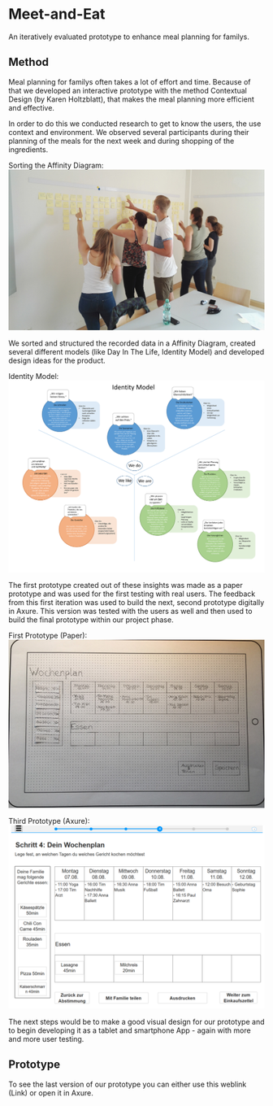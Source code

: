 # Meet-and-Eat
An iteratively evaluated prototype to enhance meal planning for familys.

## Method
Meal planning for familys often takes a lot of effort and time. Because of that we developed an interactive prototype with the method Contextual Design (by Karen Holtzblatt), that makes the meal planning more efficient and effective.

In order to do this we conducted research to get to know the users, the use context and environment. We observed several participants during their planning of the meals for the next week and during shopping of the ingredients.

Sorting the Affinity Diagram:
![Affinity Diagram](images/affinityDiagram.jpg)

We sorted and structured the recorded data in a Affinity Diagram, created several different models (like Day In The Life, Identity Model) and developed design ideas for the product.

Identity Model:
![Identity Model](images/identityModel.png)

The first prototype created out of these insights was made as a paper prototype and was used for the first testing with real users. The feedback from this first iteration was used to build the next, second prototype digitally in Axure. This version was tested with the users as well and then used to build the final prototype within our project phase.

First Prototype (Paper):
![Prototype 1](images/Prototyp1.jpg)

Third Prototype (Axure):
![Prototype 3](images/Prototyp3.png)

The next steps would be to make a good visual design for our prototype and to begin developing it as a tablet and smartphone App - again with more and more user testing.

## Prototype

To see the last version of our prototype you can either use this weblink (Link) or open it in Axure.
